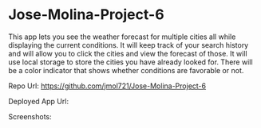 # Jose-Molina-Project-6

This app lets you see the weather forecast for multiple cities all while displaying the current conditions. It will keep track of your search history and will allow you to click the cities and view the forecast of those. It will use local storage to store the cities you have already looked for. There will be a color indicator that shows whether conditions are favorable or not.

Repo Url:
https://github.com/jmol721/Jose-Molina-Project-6

Deployed App Url:


Screenshots:
